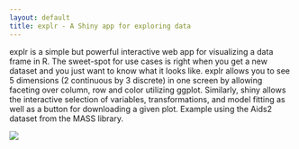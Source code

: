 ```yaml
---
layout: default
title: explr - A Shiny app for exploring data
---
```


explr is a simple but powerful interactive web app for visualizing a data 
frame in R. The sweet-spot for use cases is right when you get a new dataset 
and you just want to know what it looks like. explr allows you to see 5 
dimensions (2 continuous by 3 discrete) in one screen by allowing faceting over
column, row and color utilizing ggplot. Similarly, shiny allows the interactive 
selection of variables, transformations, and model fitting as well as a button
for downloading a given plot. Example using the Aids2 dataset from the MASS
library.

<img src="{{ site.baseurl }}images/5Dscatter_aids_example.png"> 
